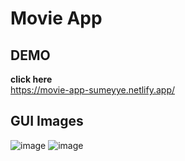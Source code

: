 # Movie App
## DEMO
<b>click here</b><br>
https://movie-app-sumeyye.netlify.app/
## GUI Images
![image](https://github.com/sumeyyessmn/Js-Projects/assets/101064665/48ae05cf-b4ac-4c07-8fa2-16aa71dabcfb)
![image](https://github.com/sumeyyessmn/Js-Projects/assets/101064665/e7e46431-7e8b-43c6-939d-9b8d532944ea)

